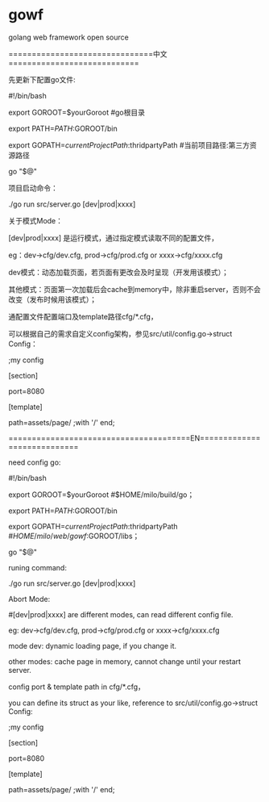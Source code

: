 gowf
====
golang web framework open source

===============================中文============================

先更新下配置go文件:

   #!/bin/bash
   
   export GOROOT=$yourGoroot      #go根目录

   export PATH=$PATH:$GOROOT/bin

   export GOPATH=$currentProjectPath:$thridpartyPath      #当前项目路径:第三方资源路径

   go "$@"

项目启动命令：

  ./go run src/server.go [dev|prod|xxxx]

关于模式Mode：    

  [dev|prod|xxxx] 是运行模式，通过指定模式读取不同的配置文件，

  eg：dev->cfg/dev.cfg, prod->cfg/prod.cfg or xxxx->cfg/xxxx.cfg

  dev模式：动态加载页面，若页面有更改会及时呈现（开发用该模式）；

  其他模式：页面第一次加载后会cache到memory中，除非重启server，否则不会改变（发布时候用该模式）；


通配置文件配置端口及template路径cfg/*.cfg，

可以根据自己的需求自定义config架构，参见src/util/config.go->struct Config：

   ;my config

   [section]

   port=8080

   [template]

   path=assets/page/ ;with '/' end;


=======================================EN============================


need config go:

   #!/bin/bash
   
   export GOROOT=$yourGoroot      #$HOME/milo/build/go；

   export PATH=$PATH:$GOROOT/bin

   export GOPATH=$currentProjectPath:$thridpartyPath      #$HOME/milo/web/gowf:$GOROOT/libs；

   go "$@"


runing command: 

 ./go run src/server.go [dev|prod|xxxx]


Abort Mode:

  #[dev|prod|xxxx] are different modes, can read different config file.

  eg: dev->cfg/dev.cfg, prod->cfg/prod.cfg or xxxx->cfg/xxxx.cfg

  mode dev: dynamic loading page, if you change it.

  other modes: cache page in memory, cannot change until your restart server.



config port & template path in cfg/*.cfg，

you can define its struct as your like, reference to src/util/config.go->struct Config:

   ;my config

   [section]

   port=8080

   [template]

   path=assets/page/ ;with '/' end;

